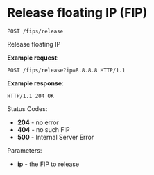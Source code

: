 # Release floating IP (FIP)

`POST /fips/release`

Release floating IP

**Example request**:

```
POST /fips/release?ip=8.8.8.8 HTTP/1.1

```

**Example response**:

    HTTP/1.1 204 OK

Status Codes:

- **204** - no error
- **404** - no such FIP
- **500** - Internal Server Error

Parameters:

- **ip** - the FIP to release

